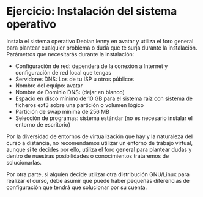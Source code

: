 # Ejercicio: Instalación del sistema operativo

Instala el sistema operativo Debian lenny en avatar y utiliza el foro general para plantear cualquier problema o duda que te surja durante la instalación. Parámetros que necesitarás durante la instalación:

* Configuración de red: dependerá de la conexión a Internet y configuración de red local que tengas
* Servidores DNS: Los de tu ISP u otros públicos
* Nombre del equipo: avatar
* Nombre de Dominio DNS: (dejar en blanco)
* Espacio en disco mínimo de 10 GB para el sistema raíz con sistema de ficheros ext3 sobre una partición o volumen lógico
* Partición de swap mínima de 256 MB
* Selección de programas: sistema estándar (no es necesario instalar el entorno de escritorio)
  
Por la diversidad de entornos de virtualización que hay y la naturaleza del curso a distancia, no recomendamos utilizar un entorno de trabajo virtual, aunque si te decides por ello, utiliza el foro general para plantear dudas y dentro de nuestras posibilidades o conocimientos trataremos de solucionarlas. 

Por otra parte, si alguien decide utilizar otra distribución GNU/Linux para realizar el curso, debe asumir que puede haber pequeñas diferencias de configuración que tendrá que solucionar por su cuenta.